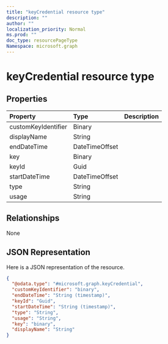 ```yaml
---
title: "keyCredential resource type"
description: ""
author: ""
localization_priority: Normal
ms.prod: ""
doc_type: resourcePageType
Namespace: microsoft.graph
---
```



# keyCredential resource type



## Properties
|Property|Type|Description|
|:---|:---|:---|
|customKeyIdentifier|Binary||
|displayName|String||
|endDateTime|DateTimeOffset||
|key|Binary||
|keyId|Guid||
|startDateTime|DateTimeOffset||
|type|String||
|usage|String||

## Relationships
None

## JSON Representation
Here is a JSON representation of the resource.
<!-- {
  "blockType": "resource",
  "@odata.type": "microsoft.graph.keyCredential"
}
-->
``` json
{
  "@odata.type": "#microsoft.graph.keyCredential",
  "customKeyIdentifier": "binary",
  "endDateTime": "String (timestamp)",
  "keyId": "Guid",
  "startDateTime": "String (timestamp)",
  "type": "String",
  "usage": "String",
  "key": "binary",
  "displayName": "String"
}
```

